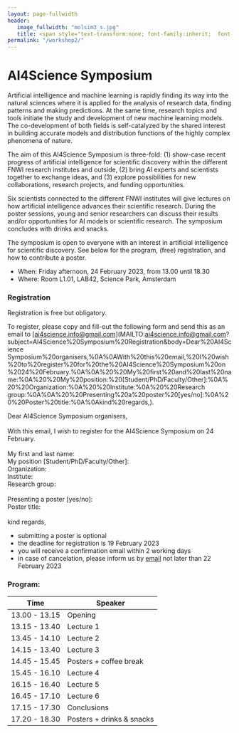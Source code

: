 ```yaml
---
layout: page-fullwidth 
header:
   image_fullwidth: "molsim3_s.jpg"
   title: <span style="text-transform:none; font-family:inherit;  font-size:1.2em;">AI4Science Symposium</span><br><span style="text-transform:none; font-family:FontAwesome,Gill  Sans; font-size:0.5em;">Amsterdam, 24 January 2023</span>
permalink: "/workshop2/"
---
```


# AI4Science Symposium

Artificial intelligence and machine learning is rapidly finding its
way into the natural sciences where it is applied for the analysis of
research data, finding patterns and making predictions. At the same
time, research topics and tools initiate the study and development of
new machine learning models. The co-development of both fields is
self-catalyzed by the shared interest in building accurate models and
distribution functions of the highly complex phenomena of nature.

The aim of this AI4Science Symposium is three-fold: (1) show-case
recent progress of artificial intelligence for scientific discovery within
the different FNWI research institutes and outside, (2) bring AI experts and
scientists together to exchange ideas, and (3) explore possibilities for
new collaborations, research projects, and funding opportunities.

Six scientists connected to the different FNWI institutes will give
lectures on how artificial intelligence advances their scientific
research. During the poster sessions, young and senior researchers
can discuss their results and/or opportunities for AI models or
scientific research. The symposium concludes with drinks and snacks.

The symposium is open to everyone with an interest in artificial
intelligence for scientific discovery. See below for the program, (free)
registration, and how to contribute a poster.

* When: Friday afternoon, 24 February 2023, from 13.00 until 18.30
* Where: Room L1.01, LAB42, Science Park, Amsterdam


### Registration

Registration is free but obligatory.

To register, please copy and fill-out the following form and send this
as an email to
[ai4science.info@gmail.com](MAILTO:ai4science.info@gmail.com?subject=AI4Science%20Symposium%20Registration&body=Dear%20AI4Science
Symposium%20organisers,%0A%0AWith%20this%20email,%20I%20wish%20to%20register%20for%20the%20AI4Science%20Symposium%20on%2024%20February.%0A%0A%20%20My%20first%20and%20last%20name:%0A%20%20My%20position:%20[Student/PhD/Faculty/Other]:%0A%20%20Organization:%0A%20%20Institute:%0A%20%20Research group:%0A%0A%20%20Presenting%20a%20poster%20[yes/no]:%0A%20%20Poster%20title:%0A%0Akind%20regards,).



<span class="alert-box text">
	Dear AI4Science Symposium organisers,<br><br>With this email, I
	wish to register for the AI4Science Symposium on 24 February.<br><br>My first and last name:<br>My position [Student/PhD/Faculty/Other]:<br>Organization:<br>Institute:<br>Research group:<br><br>Presenting a poster [yes/no]:<br>Poster title:<br><br>kind regards,</span>


 * submitting a poster is optional
 * the deadline for registration is 19 February 2023
 * you will receive a confirmation email within 2 working days
 * in case of cancelation, please inform us by
 [email](MAILTO:ai4science.info@gmail.com?subject=Cancelation%20AI4Science%20Symposium) not later than 22 February 2023

### Program:
	
 

| Time           |    Speaker    |
|--------- |---------|
|  13.00 - 13.15   | 	Opening |
|  13.15 - 13.40	|  Lecture 1  |
|  13.45 - 14.10	|  Lecture 2    |
|  14.15 - 13.40	|  Lecture 3    |
|  14.45 - 15.45	|  Posters + coffee break  |
|  15.45 - 16.10	|  Lecture 4    |
|  16.15 - 16.40	|  Lecture 5    |
|  16.45 - 17.10	|  Lecture 6    |
|  17.15 - 17.30	|  Conclusions   |
|  17.20 - 18.30	|  Posters + drinks & snacks |


